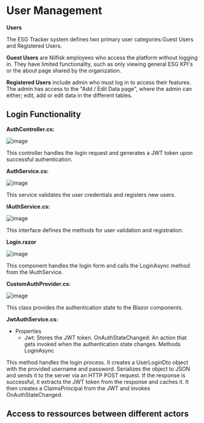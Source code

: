 # User Management 

**Users** 

The ESG Tracker system defines two primary user categories:Guest Users and Registered Users. 

**Guest Users** are Nilfisk employees who access the platform without logging in. They have limited functionality, such as only viewing general ESG KPI's or the about page shared by the organization. 

**Registered Users** include admin who must log in to access their features. The admin has access to the "Add / Edit Data page", 
where the admin can either; edit, add or edit data in the different tables. 

## Login Functionality 

**AuthController.cs:**

![image](https://github.com/user-attachments/assets/4c1a8f0f-c31e-41f2-bb8a-22bea5bba504)

This controller handles the login request and generates a JWT token upon successful authentication. 

**AuthService.cs:**

![image](https://github.com/user-attachments/assets/53e06753-9948-4a38-a281-e202118561d2)

This service validates the user credentials and registers new users.

**IAuthService.cs:**

![image](https://github.com/user-attachments/assets/4647317a-d569-4726-820a-51eb783e1c77)

This interface defines the methods for user validation and registration.

**Login.razor** 

![image](https://github.com/user-attachments/assets/5c26b51a-ba71-4158-84c4-68a38e97dbb8)

This component handles the login form and calls the LoginAsync method from the IAuthService.

**CustomAuthProvider.cs:**

![image](https://github.com/user-attachments/assets/32ff9519-d736-4dbb-acd7-c3daf07d9d00)

This class provides the authentication state to the Blazor components.

**JwtAuthService.cs:**
- Properties
  - Jwt: Stores the JWT token.
OnAuthStateChanged: An action that gets invoked when the authentication state changes.
Methods
LoginAsync

This method handles the login process.
It creates a UserLoginDto object with the provided username and password.
Serializes the object to JSON and sends it to the server via an HTTP POST request.
If the response is successful, it extracts the JWT token from the response and caches it.
It then creates a ClaimsPrincipal from the JWT and invokes OnAuthStateChanged.


## Access to ressources between different actors
